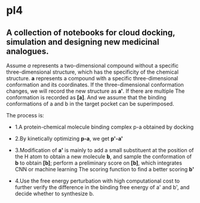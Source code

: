 # pl4

## A collection of notebooks for cloud docking, simulation and designing new medicinal analogues.

Assume *a* represents a two-dimensional compound without a specific three-dimensional structure, which has the specificity of the chemical structure. **a** represents a compound with a specific three-dimensional conformation and its coordinates. If the three-dimensional conformation changes, we will record the new structure as **a'**. If there are multiple The conformation is recorded as **[a]**. And we assume that the binding conformations of a and b in the target pocket can be superimposed.

The process is:

- 1.A protein-chemical molecule binding complex p-a obtained by docking
- 2.By kinetically optimizing **p-a**, we get **p'-a'**
- 3.Modification of **a'** is mainly to add a small substituent at the position of the H atom to obtain a new molecule **b**, and sample the conformation of **b** to obtain **[b]**; perform a preliminary score on **[b]**, which integrates CNN or machine learning The scoring function to find a better scoring **b'**

- 4.Use the free energy perturbation with high computational cost to further verify the difference in the binding free energy of a' and b', and decide whether to synthesize b.





